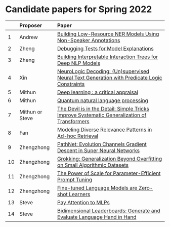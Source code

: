 
# Candidate papers for Spring 2022

|    | Proposer    | Paper |
|:---|:------------|:------|
| 1  |      Andrew       |    [Building Low-Resource NER Models Using Non-Speaker Annotations](https://cogcomp.seas.upenn.edu/page/publication_view/941) |
| 2  |      Zheng        |    [Debugging Tests for Model Explanations](https://arxiv.org/pdf/2011.05429.pdf) |
| 3  |      Zheng        |    [Building Interpretable Interaction Trees for Deep NLP Models](https://arxiv.org/pdf/2007.04298.pdf) |
| 4 | Xin | [NeuroLogic Decoding: (Un)supervised Neural Text Generation with Predicate Logic Constraints](https://aclanthology.org/2021.naacl-main.339.pdf) |
| 5 | Mithun |[Deep learning : a critical appraisal](https://arxiv.org/pdf/1801.00631.pdf?ut)
| 6 | Mithun |[Quantum natural language processing](https://arxiv.org/pdf/1608.01406.pdf) |
| 7 | Mithun or Steve |[The Devil is in the Detail: Simple Tricks Improve Systematic Generalization of Transformers](https://aclanthology.org/2021.emnlp-main.49/) | 
| 8 | Fan | [Modeling Diverse Relevance Patterns in Ad-hoc Retrieval](https://dl.acm.org/doi/pdf/10.1145/3209978.3209980) |
| 9 | Zhengzhong | [PathNet: Evolution Channels Gradient Descent in Super Neural Networks](https://arxiv.org/pdf/1701.08734.pdf) |
| 10 | Zhengzhong | [Grokking: Generalization Beyond Overfitting on Small Algorithmic Datasets](https://arxiv.org/pdf/2201.02177.pdf) |
| 11 | Zhengzhong | [The Power of Scale for Parameter-Efficient Prompt Tuning](https://aclanthology.org/2021.emnlp-main.243/) |
| 12 | Zhengzhong | [Fine-tuned Language Models are Zero-shot Learners](https://arxiv.org/pdf/2109.01652.pdf) | 
| 13 | Steve | [Pay Attention to MLPs](https://papers.nips.cc/paper/2021/hash/4cc05b35c2f937c5bd9e7d41d3686fff-Abstract.html) |
| 14 | Steve | [Bidimensional Leaderboards: Generate and Evaluate Language Hand in Hand](https://arxiv.org/abs/2112.04139) |
